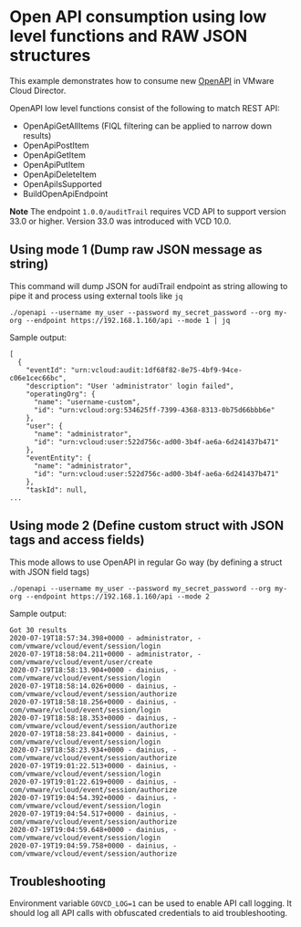 # Open API consumption using low level functions and RAW JSON structures

This example demonstrates how to consume new [OpenAPI](https://vdc-download.vmware.com/vmwb-repository/dcr-public/71f952e6-c14b-417d-8749-dbb5ff2dd48a/9b26a7c0-0cee-40a2-8c01-2f15472324cf/com.vmware.vmware_cloud_director.openapi_34_0.pdf) in VMware Cloud Director. 

OpenAPI low level functions consist of the following to match REST API:
* OpenApiGetAllItems (FIQL filtering can be applied to narrow down results)
* OpenApiPostItem
* OpenApiGetItem
* OpenApiPutItem
* OpenApiDeleteItem
* OpenApiIsSupported
* BuildOpenApiEndpoint

**Note** The endpoint `1.0.0/auditTrail` requires VCD API to support version 33.0 or higher. Version 33.0 was introduced
with VCD 10.0.

## Using mode 1 (Dump raw JSON message as string)
This command will dump JSON for audiTrail endpoint as string allowing to pipe it and process using
external tools like `jq`
```
./openapi --username my_user --password my_secret_password --org my-org --endpoint https://192.168.1.160/api --mode 1 | jq
```

Sample output:
```
[
  {
    "eventId": "urn:vcloud:audit:1df68f82-8e75-4bf9-94ce-c06e1cec66bc",
    "description": "User 'administrator' login failed",
    "operatingOrg": {
      "name": "username-custom",
      "id": "urn:vcloud:org:534625ff-7399-4368-8313-0b75d66bbb6e"
    },
    "user": {
      "name": "administrator",
      "id": "urn:vcloud:user:522d756c-ad00-3b4f-ae6a-6d241437b471"
    },
    "eventEntity": {
      "name": "administrator",
      "id": "urn:vcloud:user:522d756c-ad00-3b4f-ae6a-6d241437b471"
    },
    "taskId": null,
...
```

## Using mode 2 (Define custom struct with JSON tags and access fields)
This mode allows to use OpenAPI in regular Go way (by defining a struct with JSON field tags)

```
./openapi --username my_user --password my_secret_password --org my-org --endpoint https://192.168.1.160/api --mode 2
```

Sample output:

```
Got 30 results
2020-07-19T18:57:34.398+0000 - administrator, -com/vmware/vcloud/event/session/login
2020-07-19T18:58:04.211+0000 - administrator, -com/vmware/vcloud/event/user/create
2020-07-19T18:58:13.904+0000 - dainius, -com/vmware/vcloud/event/session/login
2020-07-19T18:58:14.026+0000 - dainius, -com/vmware/vcloud/event/session/authorize
2020-07-19T18:58:18.256+0000 - dainius, -com/vmware/vcloud/event/session/login
2020-07-19T18:58:18.353+0000 - dainius, -com/vmware/vcloud/event/session/authorize
2020-07-19T18:58:23.841+0000 - dainius, -com/vmware/vcloud/event/session/login
2020-07-19T18:58:23.934+0000 - dainius, -com/vmware/vcloud/event/session/authorize
2020-07-19T19:01:22.513+0000 - dainius, -com/vmware/vcloud/event/session/login
2020-07-19T19:01:22.619+0000 - dainius, -com/vmware/vcloud/event/session/authorize
2020-07-19T19:04:54.392+0000 - dainius, -com/vmware/vcloud/event/session/login
2020-07-19T19:04:54.517+0000 - dainius, -com/vmware/vcloud/event/session/authorize
2020-07-19T19:04:59.648+0000 - dainius, -com/vmware/vcloud/event/session/login
2020-07-19T19:04:59.758+0000 - dainius, -com/vmware/vcloud/event/session/authorize
```

## Troubleshooting
Environment variable `GOVCD_LOG=1` can be used to enable API call logging. It should log all API
calls with obfuscated credentials to aid troubleshooting.
